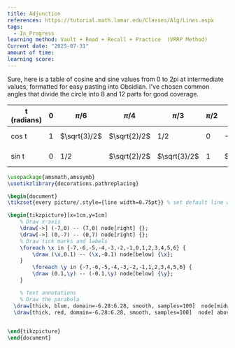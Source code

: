 ```yaml
---
title: Adjunction
references: https://tutorial.math.lamar.edu/Classes/Alg/Lines.aspx
tags:
  - In_Progress
learning method: Vault + Read + Recall + Practice  (VRRP Method)
Current date: "2025-07-31"
amount of time: 
learning score:
---
```

Sure, here is a table of cosine and sine values from 0 to 2pi at intermediate values, formatted for easy pasting into Obsidian. I've chosen common angles that divide the circle into 8 and 12 parts for good coverage.


| t (radians) | 0 | $\pi/6$ | $\pi/4$ | $\pi/3$ | $\pi/2$ | $2\pi/3$ | $3\pi/4$ | $5\pi/6$ | $\pi$ | $7\pi/6$ | $5\pi/4$ | $4\pi/3$ | $3\pi/2$ | $5\pi/3$ | $7\pi/4$ | $11\pi/6$ | $2\pi$ |
|---|---|---|---|---|---|---|---|---|---|---|---|---|---|---|---|---|---|
| cos t | 1 | $\sqrt{3}/2$ | $\sqrt{2}/2$ | $1/2$ | 0 | $-1/2$ | $-\sqrt{2}/2$ | $-\sqrt{3}/2$ | -1 | $-\sqrt{3}/2$ | $-\sqrt{2}/2$ | $-1/2$ | 0 | $1/2$ | $\sqrt{2}/2$ | $\sqrt{3}/2$ | 1 |
| sin t | 0 | $1/2$ | $\sqrt{2}/2$ | $\sqrt{3}/2$ | 1 | $\sqrt{3}/2$ | $\sqrt{2}/2$ | $1/2$ | 0 | $-1/2$ | $-\sqrt{2}/2$ | $-\sqrt{3}/2$ | -1 | $-\sqrt{3}/2$ | $-\sqrt{2}/2$ | $-1/2$ | 0 |

```tikz
\usepackage{amsmath,amssymb}
\usetikzlibrary{decorations.pathreplacing}

\begin{document}
\tikzset{every picture/.style={line width=0.75pt}} % set default line width

\begin{tikzpicture}[x=1cm,y=1cm]
    % Draw x-axis
    \draw[->] (-7,0) -- (7,0) node[right] {};
    \draw[->] (0,-7) -- (0,7) node[right] {};
    % Draw tick marks and labels
    \foreach \x in {-7,-6,-5,-4,-3,-2,-1,0,1,2,3,4,5,6} {
        \draw (\x,0.1) -- (\x,-0.1) node[below] {\x};
    }
        \foreach \y in {-7,-6,-5,-4,-3,-2,-1,1,2,3,4,5,6} {
        \draw (0.1,\y) -- (-0.1,\y) node[below] {\y};
    }

    % Text annotations  
    % Draw the parabola
  \draw[thick, blue, domain=-6.28:6.28, smooth, samples=100]  node[midway, above] {Secant Line} plot (\x, {cos(\x r)});
  \draw[thick, red, domain=-6.28:6.28, smooth, samples=100]  node[ above] {Secant Line} plot (\x, {sin(\x r)});

 
\end{tikzpicture}
\end{document}


``` 
